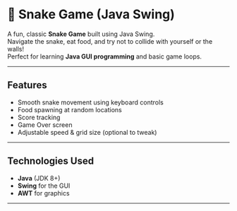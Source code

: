 # 🐍 Snake Game (Java Swing)

A fun, classic **Snake Game** built using Java Swing.  
Navigate the snake, eat food, and try not to collide with yourself or the walls!  
Perfect for learning **Java GUI programming** and basic game loops.

---

##  Features
- Smooth snake movement using keyboard controls
- Food spawning at random locations
- Score tracking
- Game Over screen
- Adjustable speed & grid size (optional to tweak)

---

##  Technologies Used
- **Java** (JDK 8+)
- **Swing** for the GUI
- **AWT** for graphics

---


